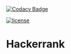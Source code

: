 [![Codacy Badge](https://api.codacy.com/project/badge/Grade/f9e0d7633fa8498eb223b83079750606)](https://www.codacy.com/manual/VGeorgee/Hackerrank?utm_source=github.com&amp;utm_medium=referral&amp;utm_content=VGeorgee/Hackerrank&amp;utm_campaign=Badge_Grade)

[![license](https://img.shields.io/github/license/VGeorgee/Hackerrank.svg)](LICENSE)

# Hackerrank
